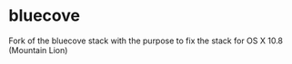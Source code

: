 bluecove
========

Fork of the bluecove stack with the purpose to fix the stack for OS X 10.8 (Mountain Lion)